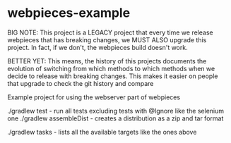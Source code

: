 # webpieces-example


BIG NOTE:
This project is a LEGACY project that every time we release webpieces that has breaking changes, we
MUST ALSO upgrade this project.  In fact, if we don't, the webpieces build doesn't work.

BETTER YET:
This means, the history of this projects documents the evolution of switching from which methods to which
methods when we decide to release with breaking changes.  This makes it easier on people that upgrade to 
check the git history and compare

Example project for using the webserver part of webpieces

./gradlew test - run all tests excluding tests with @Ignore like the selenium one
./gradlew assembleDist - creates a distribution as a zip and tar format

./gradlew tasks - lists all the available targets like the ones above
